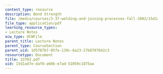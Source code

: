 ```yaml
---
content_type: resource
description: Bond Strength
file: /media/courses/3-37-welding-and-joining-processes-fall-2002/15d1ad7edaf8a60be7ad51059c1875aa_33703.pdf
file_type: application/pdf
learning_resource_types:
- Lecture Notes
ocw_type: OCWFile
parent_title: Lecture Notes
parent_type: CourseSection
parent_uid: 1d5f87b7-05fe-139c-6a23-27b8707042c3
resourcetype: Document
title: 33703.pdf
uid: 15d1ad7e-daf8-a60b-e7ad-51059c1875aa
---
```

